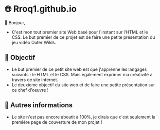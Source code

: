 # 🌐 Rroq1.github.io
👋 Bonjour,
- C'est mon tout premier site Web basé pour l'instant sur l'HTML et le CSS. Le but premier de ce projet est de faire une petite présentation du jeu vidéo Outer Wilds.

## 📗 Objectif
- Le but premier de ce petit site web est que j'apprenne les langages suivants : le HTML et le CSS. Mais également exprimer ma créativité à travers ce site internet.
- Le deuxième objectif du site web et de faire une petite présentation sur ce chef d'oeuvre !

## 👀 Autres informations
- Le site n'est pas encore aboutit à 100%, je dirais que c'est seulement la première page de couverture de mon projet !
